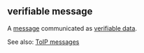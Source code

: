 ## verifiable message

<p class="c8"><span>A </span><span class="c2"><a class="c3" href="#h.bge7ubygwk2q">message</a></span><span>&nbsp;communicated as </span><span class="c2"><a class="c3" href="#h.7n80iyjxkofu">verifiable data</a></span><span>.</span></p><p class="c8"><span>See also: </span><span class="c2"><a class="c3" href="#h.5th2gmjr7ij">ToIP messages</a></span><span class="c0">&nbsp;</span></p>

